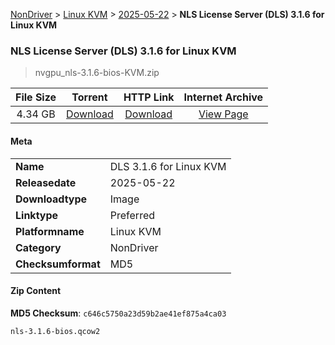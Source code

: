 
[NonDriver](/README.md)  >  [Linux KVM](/index/NonDriver/Linux_KVM.md)  >  [2025-05-22](/index/NonDriver/Linux_KVM/2025-05-22.md)  >  **NLS License Server (DLS) 3.1.6 for Linux KVM**


###    NLS License Server (DLS) 3.1.6 for Linux KVM

> nvgpu_nls-3.1.6-bios-KVM.zip   


| **File Size** | **Torrent**  | **HTTP Link** | **Internet Archive** |
|:-------------:|:------------:|:-------------:|:--------------------:|
| 4.34 GB |  [Download](https://archive.org/download/nvgpu_nls-3.1.6-bios-KVM.zip/nvgpu_nls-3.1.6-bios-KVM.zip_archive.torrent)       | [Download](https://archive.org/compress/nvgpu_nls-3.1.6-bios-KVM.zip) | [View Page](https://archive.org/details/nvgpu_nls-3.1.6-bios-KVM.zip)       |

#### Meta

<table>
<tr><td><strong>Name</strong></td><td>DLS 3.1.6 for Linux KVM</td></tr>
<tr><td><strong>Releasedate</strong></td><td>2025-05-22</td></tr>
<tr><td><strong>Downloadtype</strong></td><td>Image</td></tr>
<tr><td><strong>Linktype</strong></td><td>Preferred</td></tr>
<tr><td><strong>Platformname</strong></td><td>Linux KVM</td></tr>
<tr><td><strong>Category</strong></td><td>NonDriver</td></tr>
<tr><td><strong>Checksumformat</strong></td><td>MD5</td></tr>
</table>

#### Zip Content

**MD5 Checksum**: `c646c5750a23d59b2ae41ef875a4ca03`

```text
nls-3.1.6-bios.qcow2
```